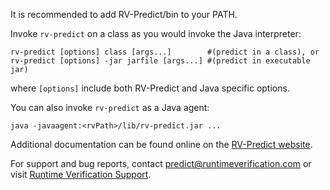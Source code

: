 It is recommended to add RV-Predict/bin to your PATH.
	
Invoke `rv-predict` on a class as you would invoke the Java interpreter:

    rv-predict [options] class [args...]        #(predict in a class), or
    rv-predict [options] -jar jarfile [args...] #(predict in executable jar)

where `[options]` include both RV-Predict and Java specific options.

You can also invoke `rv-predict` as a Java agent:

    java -javaagent:<rvPath>/lib/rv-predict.jar ...

Additional documentation can be found online on the
[RV-Predict website](http://runtimeverification.com/predict/docs).

For support and bug reports, contact predict@runtimeverification.com or visit
[Runtime Verification Support](http://runtimeverification.com/support).
